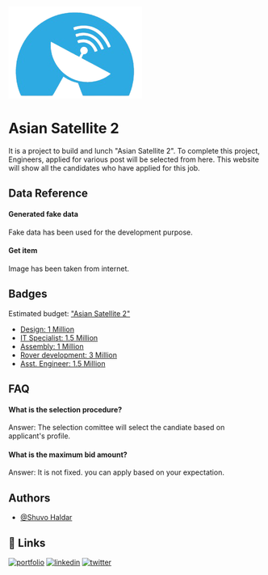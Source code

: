 
![Logo](/public/logo.png)

    
# Asian Satellite 2

It is a project to build and lunch "Asian Satellite 2". To complete this project, Engineers, applied for various post will be selected from here. 
This website will show all the candidates who have applied for this job. 


## Data Reference

#### Generated fake data

Fake data has been used for the development purpose.


#### Get item

Image has been taken from internet. 
  
## Badges

Estimated budget: ["Asian Satellite 2"]()

- [Design: 1 Million]()
- [IT Specialist: 1.5 Million]()
- [Assembly: 1 Million]()
- [Rover development: 3 Million]()
- [Asst. Engineer: 1.5 Million]()


## FAQ

#### What is the selection procedure?

Answer: The selection comittee will select the candiate based on applicant's profile.

#### What is the maximum bid amount?

Answer: It is not fixed. you can apply based on your expectation.

  
## Authors

- [@Shuvo Haldar](https://github.com/shuvo-h)

  
## 🔗 Links
[![portfolio](https://img.shields.io/badge/my_portfolio-000?style=for-the-badge&logo=ko-fi&logoColor=white)](https://github.com/ProgrammingHeroWC4/the-superhero-direction-shuvo-h)
[![linkedin](https://img.shields.io/badge/linkedin-0A66C2?style=for-the-badge&logo=linkedin&logoColor=white)]()
[![twitter](https://img.shields.io/badge/twitter-1DA1F2?style=for-the-badge&logo=twitter&logoColor=white)]()